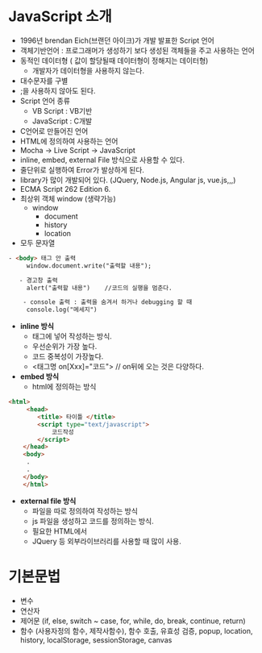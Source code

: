 # **JavaScript 소개**

- 1996년 brendan Eich(브랜던 아이크)가 개발 발표한 Script 언어
- 객체기반언어 : 프로그래머가 생성하기 보다 생성된 객체들을 주고 사용하는 언어
- 동적인 데이터형 ( 값이 할당될때 데이터형이 정해지는 데이터형)
    - 개발자가 데이터형을 사용하지 않는다.
- 대수문자를 구별
- ;을 사용하지 않아도 된다.
- Script 언어 종류
    - VB Script : VB기반
    - JavaScript : C개발
- C언어로 만들어진 언어
- HTML에 정의하여 사용하는 언어
- Mocha -> Live Script -> JavaScript
- inline, embed, external File 방식으로 사용할 수 있다.
- 줄단위로 실행하여 Error가 발상하게 된다.
- library가 많이 개발되어 있다. (JQuery, Node.js, Angular js, vue.js,,,)
- ECMA Script 262 Edition 6.
- 최상위 객체 window (생략가능)
    - window
        - document
        - history
        - location
- 모두 문자열

```html
- <body> 태그 안 출력
     window.document.write("출력할 내용");

   - 경고창 출력
     alert("출력할 내용")    //코드의 실행을 멈춘다.

    - console 출력 : 출력을 숨겨서 하거나 debugging 할 때
     console.log("메세지")
```

- **inline 방식**
    - 태그에 넣어 작성하는 방식.
    - 우선순위가 가장 높다.
    - 코드 중복성이 가장높다.
    - <태그명 on[Xxx]="코드">      // on뒤에 오는 것은 다양하다.
- **embed 방식**
    - html에 정의하는 방식

```html
<html>
     <head>
        <title> 타이틀 </title>
        <script type="text/javascript">
            코드작성
        </script>
    </head>
    <body>
     .
     .
    </body>
    </html>
```

- **external file 방식**
    - 파일을 따로 정의하여 작성하는 방식
    - js 파일을 생성하고 코드를 정의하는 방식.
    - 필요한 HTML에서 <script type='text/javascript' src="jsurl"></script>
    - JQuery 등 외부라이브러리를 사용할 때 많이 사용.

# **기본문법**

- 변수
- 연산자
- 제어문 (if, else, switch ~ case, for, while, do, break, continue, return)
- 함수 (사용자정의 함수, 제작사함수), 함수 호출, 유효성 검증, popup, location, history, localStorage, sessionStorage, canvas
